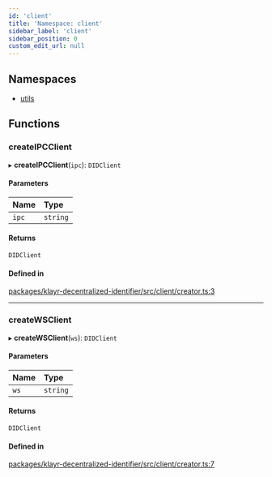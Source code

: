 ```yaml
---
id: 'client'
title: 'Namespace: client'
sidebar_label: 'client'
sidebar_position: 0
custom_edit_url: null
---
```


## Namespaces

- [utils](client.utils.md)

## Functions

### createIPCClient

▸ **createIPCClient**(`ipc`): `DIDClient`

#### Parameters

| Name  | Type     |
| :---- | :------- |
| `ipc` | `string` |

#### Returns

`DIDClient`

#### Defined in

[packages/klayr-decentralized-identifier/src/client/creator.ts:3](https://github.com/aldhosutra/klayr-did/blob/8db4b95/packages/klayr-decentralized-identifier/src/client/creator.ts#L3)

---

### createWSClient

▸ **createWSClient**(`ws`): `DIDClient`

#### Parameters

| Name | Type     |
| :--- | :------- |
| `ws` | `string` |

#### Returns

`DIDClient`

#### Defined in

[packages/klayr-decentralized-identifier/src/client/creator.ts:7](https://github.com/aldhosutra/klayr-did/blob/8db4b95/packages/klayr-decentralized-identifier/src/client/creator.ts#L7)

